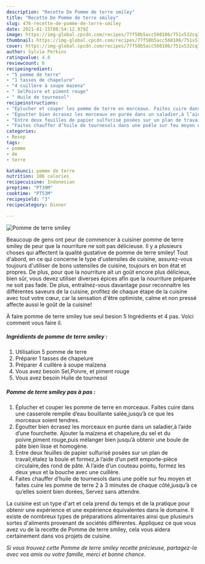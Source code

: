```yaml
---
description: "Recette De Pomme de terre smiley"
title: "Recette De Pomme de terre smiley"
slug: 476-recette-de-pomme-de-terre-smiley
date: 2021-01-15T08:54:12.979Z
image: https://img-global.cpcdn.com/recipes/77f50b5acc560106/751x532cq70/pomme-de-terre-smiley-photo-principale-de-la-recette.jpg
thumbnail: https://img-global.cpcdn.com/recipes/77f50b5acc560106/751x532cq70/pomme-de-terre-smiley-photo-principale-de-la-recette.jpg
cover: https://img-global.cpcdn.com/recipes/77f50b5acc560106/751x532cq70/pomme-de-terre-smiley-photo-principale-de-la-recette.jpg
author: Sylvia Perkins
ratingvalue: 4.8
reviewcount: 6
recipeingredient:
- "5 pomme de terre"
- "1 tasses de chapelure"
- "4 cuillère à soupe mazena"
- " SelPoivre et piment rouge"
- " Huile de tournesol"
recipeinstructions:
- "Éplucher et couper les pomme de terre en morceaux. Faites cuire dans une casserole remplie d’eau bouillante salée,jusqu’à ce que les morceaux soient tendres."
- "Égoutter bien écrasez les morceaux en purée dans un saladier,à l’aide d’une fourchette. Ajouter la maïzena et chapelure,du sel et du poivre,piment rouge,puis mélanger bien jusqu’à obtenir une boule de pâte bien lisse et homogène."
- "Entre deux feuilles de papier sulfurisé posées sur un plan de travail,étalez la boule et formez,à l’aide d’un petit emporte-pièce circulaire,des rond de pâte. À l’aide d’un couteau pointu, formez les deux yeux et la bouche avec une cuillère."
- "Faites chauffer d’huile de tournesols dans une poêle sur feu moyen et faites cuire les pomme de terre 2 à 3 minutes de chaque côté,jusqu’à ce qu’elles soient bien dorées, Servez sans attendre."
categories:
- Resep
tags:
- pomme
- de
- terre

katakunci: pomme de terre 
nutrition: 106 calories
recipecuisine: Indonesian
preptime: "PT39M"
cooktime: "PT53M"
recipeyield: "3"
recipecategory: Dinner

---
```



![Pomme de terre smiley](https://img-global.cpcdn.com/recipes/77f50b5acc560106/751x532cq70/pomme-de-terre-smiley-photo-principale-de-la-recette.jpg)

Beaucoup de gens ont peur de commencer à cuisiner pomme de terre smiley de peur que la nourriture ne soit pas délicieuse. Il y a plusieurs choses qui affectent la qualité gustative de pomme de terre smiley! Tout d'abord, en ce qui concerne le type d'ustensiles de cuisine, assurez-vous toujours d'utiliser de bons ustensiles de cuisine, toujours en bon état et propres. De plus, pour que la nourriture ait un goût encore plus délicieux, bien sûr, vous devez utiliser diverses épices afin que la nourriture préparée ne soit pas fade. De plus, entraînez-vous davantage pour reconnaître les différentes saveurs de la cuisine, profitez de chaque étape de la cuisine avec tout votre cœur, car la sensation d'être optimiste, calme et non pressé affecte aussi le goût de la cuisine!

<!--inarticleads1-->

À faire pomme de terre smiley tue seul besion 5 Ingrédients et 4 pas. Voici comment vous faire il.

##### Ingrédients de pomme de terre smiley :

1. Utilisation 5 pomme de terre
1. Préparer 1 tasses de chapelure
1. Préparer 4 cuillère à soupe maïzena
1. Vous avez besoin  Sel,Poivre, et piment rouge
1. Vous avez besoin  Huile de tournesol




<!--inarticleads2-->

##### Pomme de terre smiley pas à pas :

1. Éplucher et couper les pomme de terre en morceaux. Faites cuire dans une casserole remplie d’eau bouillante salée,jusqu’à ce que les morceaux soient tendres.
1. Égoutter bien écrasez les morceaux en purée dans un saladier,à l’aide d’une fourchette. Ajouter la maïzena et chapelure,du sel et du poivre,piment rouge,puis mélanger bien jusqu’à obtenir une boule de pâte bien lisse et homogène.
1. Entre deux feuilles de papier sulfurisé posées sur un plan de travail,étalez la boule et formez,à l’aide d’un petit emporte-pièce circulaire,des rond de pâte. À l’aide d’un couteau pointu, formez les deux yeux et la bouche avec une cuillère.
1. Faites chauffer d’huile de tournesols dans une poêle sur feu moyen et faites cuire les pomme de terre 2 à 3 minutes de chaque côté,jusqu’à ce qu’elles soient bien dorées, Servez sans attendre.




<!--inarticleads1-->

<p>
La cuisine est un type d'art et cela prend du temps et de la pratique pour obtenir une expérience et une expérience équivalentes dans le domaine. Il existe de nombreux types de préparations alimentaires ainsi que plusieurs sortes d'aliments provenant de sociétés différentes. Appliquez ce que vous avez vu de la recette de Pomme de terre smiley, cela vous aidera certainement dans vos projets de cuisine.
</p>

<p>
<i>Si vous trouvez cette Pomme de terre smiley recette précieuse, partagez-la avec vos amis ou votre famille, merci et bonne chance.</i>
</p>
